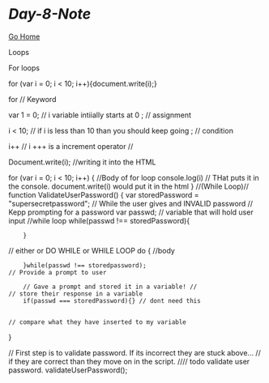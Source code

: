 # *Day-8-Note*
[Go Home](/README.md)




Loops 


For loops

for (var i = 0; i < 10; i++){document.write(i);}

for // Keyword

var 1 = 0; // i variable intiially starts at 0 ; // assignment 

i < 10;    // if i is less than 10 than you should keep going ; // condition 

i++     // i +++ is a increment operator //

Document.write(i); //writing it into the HTML



for (var i = 0; i < 10; i++) {
    //Body of for loop
    console.log(i)   // THat puts it in the console. document.write(i) would put it in the html
}
//(While Loop)//
function ValidateUserPassword() {
    var storedPassword = "supersecretpassword";
    // While the user gives and INVALID password
    // Kepp prompting for a password
        var passwd; // variable that will hold user input 
        //while loop
        while(passwd !== storedPassword){

        }

// either or DO WHILE  or WHILE LOOP
        do {
            //body

        }while(passwd !== storedpassword);
    // Provide a prompt to user
            
        // Gave a prompt and stored it in a variable! // 
    // store their response in a variable
        if(passwd === storedPassword){} // dont need this


    // compare what they have inserted to my variable

}

// First step is to validate password. If its incorrect they are stuck above...
// if they are correct than they move on in the script. 
//// todo validate user password.
validateUserPassword();
